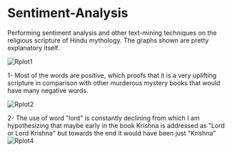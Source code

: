 # Sentiment-Analysis
Performing sentiment analysis and other text-mining techniques on the religious scripture of Hindu mythology. The graphs shown are pretty explanatory itself.

![Rplot1](https://user-images.githubusercontent.com/54346057/74792633-002bf000-528c-11ea-8c1c-bc90784c7122.png)

1- Most of the words are positive, which proofs that it is a very uplifting scripture in comparison with other murderous mystery books that would have many negative words.

![Rplot2](https://user-images.githubusercontent.com/54346057/74792641-0621d100-528c-11ea-9601-8daa50c6240f.png)

2- The use of word "lord" is constantly declining from which I am hypothesizing that maybe early in the book Krishna is addressed as "Lord or Lord Krishna" but towards the end it would have been just "Krishna"
![Rplot4](https://user-images.githubusercontent.com/54346057/74792661-0f12a280-528c-11ea-9f0a-c40874de5cb9.png)
